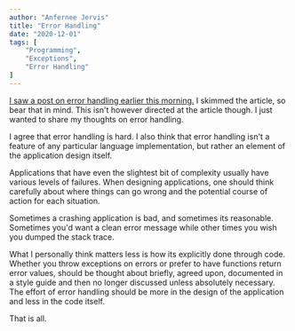 ```yaml
---
author: "Anfernee Jervis"
title: "Error Handling"
date: "2020-12-01"
tags: [
    "Programming",
    "Exceptions",
	"Error Handling"
]
---
```


[I saw a post on error handling earlier this morning.](https://www.fpcomplete.com/blog/error-handling-is-hard/) I skimmed the article, so bear that in mind. This isn't however directed at the article though. I just wanted to share my thoughts on error handling.  
  
I agree that error handling is hard. I also think that error handling isn't a feature of any particular language 
implementation, but rather an element of the application design itself.
 
Applications that have even the slightest bit of complexity usually have various levels of failures. 
When designing applications, one should think carefully about where things can go wrong and the potential course
of action for each situation. 

Sometimes a crashing application is bad, and sometimes its reasonable. Sometimes you'd want a clean error message 
while other times you wish you dumped the stack trace.  

What I personally think matters less is how its explicitly done through code. Whether you throw exceptions on errors
or prefer to have functions return error values, should be thought about briefly, agreed upon, 
documented in a style guide and then no longer discussed unless absolutely necessary. The effort of error handling 
should be more in the design of the application and less in the code itself.  
  
That is all.

